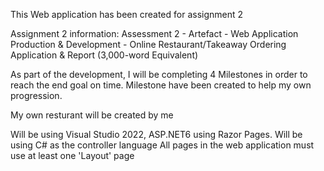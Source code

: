 This Web application has been created for assignment 2

Assignment 2 information: Assessment 2 - Artefact - Web Application Production & Development - Online Restaurant/Takeaway Ordering Application & Report (3,000-word Equivalent)

As part of the development, I will be completing 4 Milestones in order to reach the end goal on time. Milestone have been created to help my own progression.

My own resturant will be created by me

Will be using Visual Studio 2022, ASP.NET6 using Razor Pages. Will be using C# as the controller language All pages in the web application must use at least one 'Layout' page
